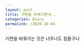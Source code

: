 ```yaml
---
layout: post
title: 가면을 바꿔가면서..
categories: Diary
permalink: /2020-10-04
---
```


가면을 바꿔가는 것은 너무나도 힘들구나